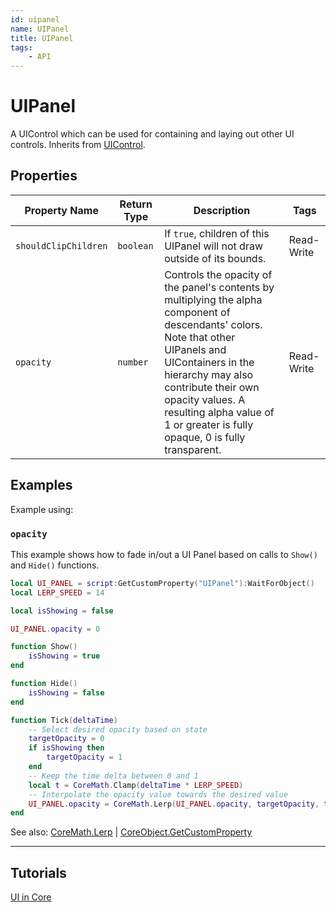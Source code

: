 ```yaml
---
id: uipanel
name: UIPanel
title: UIPanel
tags:
    - API
---
```


# UIPanel

A UIControl which can be used for containing and laying out other UI controls. Inherits from [UIControl](uicontrol.md).

## Properties

| Property Name | Return Type | Description | Tags |
| -------- | ----------- | ----------- | ---- |
| `shouldClipChildren` | `boolean` | If `true`, children of this UIPanel will not draw outside of its bounds. | Read-Write |
| `opacity` | `number` | Controls the opacity of the panel's contents by multiplying the alpha component of descendants' colors. Note that other UIPanels and UIContainers in the hierarchy may also contribute their own opacity values. A resulting alpha value of 1 or greater is fully opaque, 0 is fully transparent. | Read-Write |

## Examples

Example using:

### `opacity`

This example shows how to fade in/out a UI Panel based on calls to `Show()` and `Hide()` functions.

```lua
local UI_PANEL = script:GetCustomProperty("UIPanel"):WaitForObject()
local LERP_SPEED = 14

local isShowing = false

UI_PANEL.opacity = 0

function Show()
    isShowing = true
end

function Hide()
    isShowing = false
end

function Tick(deltaTime)
    -- Select desired opacity based on state
    targetOpacity = 0
    if isShowing then
        targetOpacity = 1
    end
    -- Keep the time delta between 0 and 1
    local t = CoreMath.Clamp(deltaTime * LERP_SPEED)
    -- Interpolate the opacity value towards the desired value
    UI_PANEL.opacity = CoreMath.Lerp(UI_PANEL.opacity, targetOpacity, t)
end
```

See also: [CoreMath.Lerp](coremath.md) | [CoreObject.GetCustomProperty](coreobject.md)

---

## Tutorials

[UI in Core](../references/ui.md)
